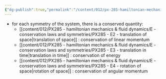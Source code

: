 ```yaml
---
{"dg-publish":true,"permalink":"/content/012/px-285-hamiltonian-mechanics-and-fluid-dynamics/e-conservation-laws-and-symmetries/px-285-e1-noether-s-theorem/","noteIcon":"1","created":"2024-11-25T10:50:32.000+00:00","updated":"2024-11-26T12:59:49.800+00:00"}
---
```


- for each symmetry of the system, there is a conserved quantity:
	- [[content/012/PX285 - hamiltonian mechanics & fluid dynamics/E - conservation laws and symmetries/PX285 - E2 - translation of space\|translation of space]] : conservation of linear momentum
	- [[content/012/PX285 - hamiltonian mechanics & fluid dynamics/E - conservation laws and symmetries/PX285 - E3 - translation in time\|translation in time]] : conservation of energy
	- [[content/012/PX285 - hamiltonian mechanics & fluid dynamics/E - conservation laws and symmetries/PX285 - E4 - rotation of space\|rotation of space]] : conservation of angular momentum
